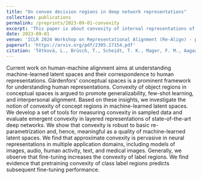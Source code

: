 ```yaml
---
title: "On convex decision regions in deep network representations"
collection: publications
permalink: /preprints/2023-09-01-convexity
excerpt: 'This paper is about convexity of internal representations of deep neural networks.'
date: 2023-09-01
venue: 'ICLR 2024 Workshop on Representational Alignment (Re-Align) - poster'
paperurl: 'https://arxiv.org/pdf/2305.17154.pdf'
citation: 'Tětková, L., Brüsch, T., Scheidt, T. K., Mager, F. M., Aagaard, R. Ø., Foldager, J., ... & Hansen, L. K. (2023). On convex conceptual regions in deep network representations. arXiv preprint arXiv:2305.17154.'
---
```


Current work on human-machine alignment aims at understanding machine-learned latent spaces and their correspondence to human representations. Gärdenfors' conceptual spaces is a prominent framework for understanding human representations. Convexity of object regions in conceptual spaces is argued to promote generalizability, few-shot learning, and interpersonal alignment. Based on these insights, we investigate the notion of convexity of concept regions in machine-learned latent spaces. We develop a set of tools for measuring convexity in sampled data and evaluate emergent convexity in layered representations of state-of-the-art deep networks. We show that convexity is robust to basic re-parametrization and, hence, meaningful as a quality of machine-learned latent spaces. We find that approximate convexity is pervasive in neural representations in multiple application domains, including models of images, audio, human activity, text, and medical images. Generally, we observe that fine-tuning increases the convexity of label regions. We find evidence that pretraining convexity of class label regions predicts subsequent fine-tuning performance.
